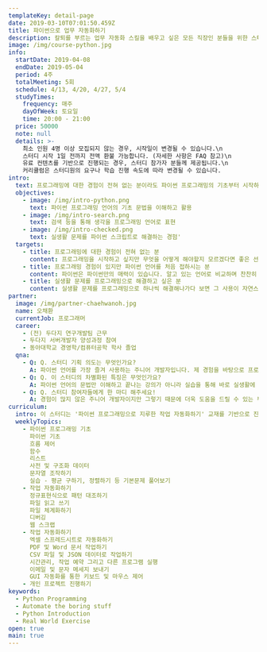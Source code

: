 ```yaml
---
templateKey: detail-page
date: 2019-03-10T07:01:50.459Z
title: 파이썬으로 업무 자동화하기
description: 칼퇴를 부르는 업무 자동화 스킬을 배우고 싶은 모든 직장인 분들을 위한 스터디!
image: /img/course-python.jpg
info:
  startDate: 2019-04-08
  endDate: 2019-05-04
  period: 4주
  totalMeeting: 5회
  schedule: 4/13, 4/20, 4/27, 5/4
  studyTimes:
    frequency: 매주
    dayOfWeek: 토요일
    time: 20:00 - 21:00
  price: 50000
  note: null
  details: >-
    최소 인원 4명 이상 모집되지 않는 경우, 시작일이 변경될 수 있습니다.\n
    스터디 시작 1일 전까지 전액 환불 가능합니다. (자세한 사항은 FAQ 참고)\n   
    유료 컨텐츠를 기반으로 진행되는 경우, 스터디 참가자 분들께 제공됩니다.\n
    커리큘럼은 스터디원의 요구나 학습 진행 속도에 따라 변경될 수 있습니다.
intro:
  text: 프로그래밍에 대한 경험이 전혀 없는 분이라도 파이썬 프로그래밍의 기초부터 시작하여, 지겨운 단순 반복 작업을 파이썬 프로그래밍을 통해 자동화할 수 있는 스터디입니다
  objectives:
    - image: /img/intro-python.png
      text: 파이썬 프로그래밍 언어의 기초 문법을 이해하고 활용
    - image: /img/intro-search.png
      text: 검색 등을 통해 생각을 프로그래밍 언어로 표현
    - image: /img/intro-checked.png
      text: 실생활 문제를 파이썬 스크립트로 해결하는 경험'
  targets:
    - title: 프로그래밍에 대한 경험이 전혀 없는 분
      content: 프로그래밍을 시작하고 싶지만 무엇을 어떻게 해야할지 모르겠다면 좋은 선택입니다. 찬찬히 따라가시다 보면 본인의 생각을 프로그래밍 언어로 표현할 수 있는 근육이 생기실 것입니다.
    - title: 프로그래밍 경험이 있지만 파이썬 언어를 처음 접하시는 분
      content: 파이썬은 파이썬만의 매력이 있습니다. 알고 있는 언어로 비교하며 찬찬히 실습하시다 보면 간결하고 강력한 파이썬의 매력을 느낄 수 있을 것입니다.
    - title: 실생활 문제를 프로그래밍으로 해결하고 싶은 분
      content: 실생활 문제를 프로그래밍으로 하나씩 해결해나가다 보면 그 사용이 자연스러워질 것입니다. 프로그래밍의 문법은 알지만 어떻게 사용할지 감이 오시지 않는 분, 실생활에서 자동화할 것이 투성이지만 프로그래밍 경험이 없으신 분 모두 즐겁게 학습하실 수 있으실 것입니다.
partner:
  image: /img/partner-chaehwanoh.jpg
  name: 오채환
  currentJob: 프로그래머
  career:
    - (전) 두다지 연구개발팀 근무
    - 두다지 서버개발자 양성과정 참여
    - 동아대학교 경영학/컴퓨터공학 학사 졸업
  qna:
    - Q: Q. 스터디 기획 의도는 무엇인가요?
      A: 파이썬 언어를 가장 즐겨 사용하는 주니어 개발자입니다. 제 경험을 바탕으로 프로그래밍 언어로 실생활의 문제를 해결하는, 뿌듯한 경험을 함께 하실 수 있도록 돕고 싶습니다.
    - Q: Q. 이 스터디의 차별화된 특징은 무엇인가요?
      A: 파이썬 언어의 문법만 이해하고 끝나는 강의가 아니라 실습을 통해 바로 실생활에 적용해 내 것으로 만드는 것이 차별화된 특징입니다.
    - Q: Q. 스터디 참여자들에게 한 마디 해주세요!
      A: 경험이 많지 않은 주니어 개발자이지만 그렇기 때문에 더욱 도움을 드릴 수 있는 부분이 분명히 있다고 생각합니다. 제 경험을 바탕으로 즐겁게 프로그래밍과 파이썬에 입문하실 수 있도록 돕겠습니다.
curriculum:
  intro: 이 스터디는 '파이썬 프로그래밍으로 지루한 작업 자동화하기' 교재를 기반으로 진행됩니다.
  weeklyTopics:
    - 파이썬 프로그래밍 기초
      파이썬 기초
      흐름 제어
      함수
      리스트
      사전 및 구조화 데이터
      문자열 조작하기
      실습 - 평균 구하기, 정렬하기 등 기본문제 풀어보기
    - 작업 자동화하기
      정규표현식으로 패턴 대조하기
      파일 읽고 쓰기
      파일 체계화하기
      디버깅
      웹 스크랩
    - 작업 자동화하기
      엑셀 스프레드시트로 자동화하기
      PDF 및 Word 문서 작업하기
      CSV 파일 및 JSON 데이터로 작업하기
      시간관리, 작업 예약 그리고 다른 프로그램 실행
      이메일 및 문자 메세지 보내기
      GUI 자동화를 통한 키보드 및 마우스 제어
    - 개인 프로젝트 진행하기
keywords:
  - Python Programming
  - Automate the boring stuff
  - Python Introduction
  - Real World Exercise
open: true
main: true
---
```

